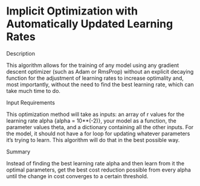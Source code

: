 # Implicit Optimization with Automatically Updated Learning Rates

Description

This algorithm allows for the training of any model using any gradient descent optimizer (such as Adam or RmsProp) without an explicit decaying function for the adjustment of learning rates to increase optimality and, most importantly, without the need to find the best learning rate, which can take much time to do. 

Input Requirements

This optimization method will take as inputs: an array of r values for the learning rate alpha {alpha = 10**(-2)}, your model as a function, the parameter values theta, and a dictionary containing all the other inputs. 
For the model, it should not have a for loop for updating whatever parameters it’s trying to learn. This algorithm will do that in the best possible way.

Summary

Instead of finding the best learning rate alpha and then learn from it the optimal parameters, get the best cost reduction possible from every alpha until the change in cost converges to a certain threshold.
